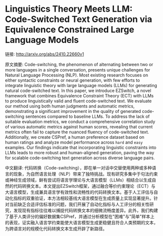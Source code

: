 # Linguistics Theory Meets LLM: Code-Switched Text Generation via Equivalence Constrained Large Language Models

链接: http://arxiv.org/abs/2410.22660v1

原文摘要:
Code-switching, the phenomenon of alternating between two or more languages
in a single conversation, presents unique challenges for Natural Language
Processing (NLP). Most existing research focuses on either syntactic
constraints or neural generation, with few efforts to integrate linguistic
theory with large language models (LLMs) for generating natural code-switched
text. In this paper, we introduce EZSwitch, a novel framework that combines
Equivalence Constraint Theory (ECT) with LLMs to produce linguistically valid
and fluent code-switched text. We evaluate our method using both human
judgments and automatic metrics, demonstrating a significant improvement in the
quality of generated code-switching sentences compared to baseline LLMs. To
address the lack of suitable evaluation metrics, we conduct a comprehensive
correlation study of various automatic metrics against human scores, revealing
that current metrics often fail to capture the nuanced fluency of code-switched
text. Additionally, we create CSPref, a human preference dataset based on human
ratings and analyze model performance across ``hard`` and ``easy`` examples.
Our findings indicate that incorporating linguistic constraints into LLMs leads
to more robust and human-aligned generation, paving the way for scalable
code-switching text generation across diverse language pairs.

中文翻译:
代码转换（Code-switching），即在单一对话中交替使用两种或多种语言的现象，为自然语言处理（NLP）带来了独特挑战。现有研究多集中于句法约束或神经生成领域，鲜有尝试将语言学理论与大语言模型（LLMs）相结合以生成自然的代码转换文本。本文提出EZSwitch框架，通过融合等价约束理论（ECT）与大语言模型，生成兼具语言学有效性和流畅性的代码转换文本。基于人工评估与自动化指标的双重验证，本方法相较基线大语言模型在生成质量上实现显著提升。针对当前缺乏合适评估标准的问题，我们开展了自动化指标与人工评分的相关性研究，发现现有指标往往难以捕捉代码转换文本的细微流畅度差异。此外，我们构建了基于人类评分的偏好数据集CSPref，并通过分析模型在"困难"与"简单"样本上的表现，证实融入语言学约束能使大语言模型生成更稳健且符合人类预期的文本，为跨语言对的规模化代码转换文本生成开辟了新路径。

